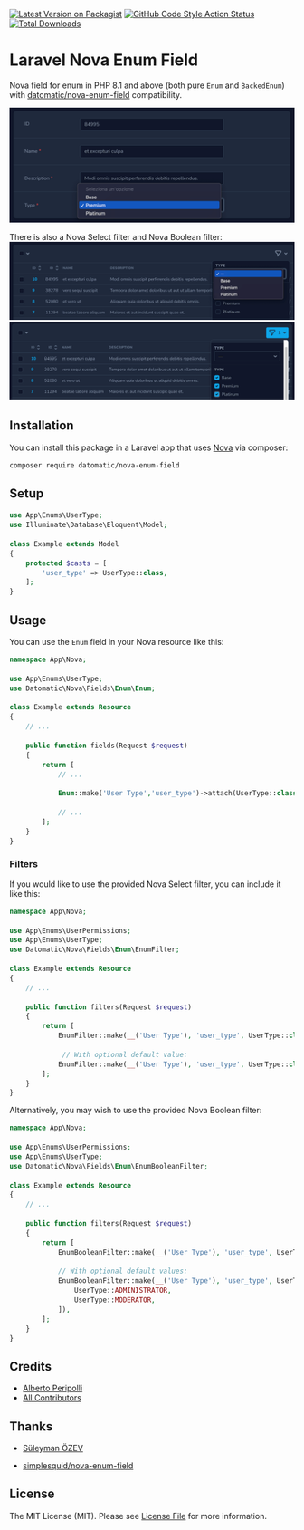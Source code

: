 [![Latest Version on Packagist](https://img.shields.io/packagist/v/datomatic/nova-enum-field.svg?style=for-the-badge)](https://packagist.org/packages/datomatic/nova-enum-field)
[![GitHub Code Style Action Status](https://img.shields.io/github/workflow/status/datomatic/nova-enum-field/Check%20&%20fix%20styling?label=code%20style&color=5FE8B3&style=for-the-badge)](https://github.com/datomatic/nova-enum-field/actions/workflows/php-cs-fixer.yml)
[![Total Downloads](https://img.shields.io/packagist/dt/datomatic/nova-enum-field.svg?style=for-the-badge)](https://packagist.org/packages/datomatic/nova-enum-field)
# Laravel Nova Enum Field

Nova field for enum in PHP 8.1 and above (both pure `Enum` and `BackedEnum`) with [datomatic/nova-enum-field](https://github.com/datomatic/nova-enum-field) compatibility.  

![Select field on form](branding/select-field.png)

There is also a Nova Select filter and Nova Boolean filter:
![Select filter](branding/select-filter.png)
![Boolean filter](branding/boolean-filter.png)

## Installation

You can install this package in a Laravel app that uses [Nova](https://nova.laravel.com) via composer:

```bash
composer require datomatic/nova-enum-field
```

## Setup

```php
use App\Enums\UserType;
use Illuminate\Database\Eloquent\Model;

class Example extends Model
{
    protected $casts = [
        'user_type' => UserType::class,
    ];
}
```

## Usage

You can use the `Enum` field in your Nova resource like this:

```php
namespace App\Nova;

use App\Enums\UserType;
use Datomatic\Nova\Fields\Enum\Enum;

class Example extends Resource
{
    // ...

    public function fields(Request $request)
    {
        return [
            // ...

            Enum::make('User Type','user_type')->attach(UserType::class),

            // ...
        ];
    }
}
```

### Filters

If you would like to use the provided Nova Select filter, you can include it like this:

```php
namespace App\Nova;

use App\Enums\UserPermissions;
use App\Enums\UserType;
use Datomatic\Nova\Fields\Enum\EnumFilter;

class Example extends Resource
{
    // ...

    public function filters(Request $request)
    {
        return [
            EnumFilter::make(__('User Type'), 'user_type', UserType::class),
                
             // With optional default value:
            EnumFilter::make(__('User Type'), 'user_type', UserType::class, UserType::ADMINISTRATOR),
        ];
    }
}
```

Alternatively, you may wish to use the provided Nova Boolean filter:

```php
namespace App\Nova;

use App\Enums\UserPermissions;
use App\Enums\UserType;
use Datomatic\Nova\Fields\Enum\EnumBooleanFilter;

class Example extends Resource
{
    // ...

    public function filters(Request $request)
    {
        return [
            EnumBooleanFilter::make(__('User Type'), 'user_type', UserType::class),
                
            // With optional default values:
            EnumBooleanFilter::make(__('User Type'), 'user_type', UserType::class, [
                UserType::ADMINISTRATOR,
                UserType::MODERATOR,
            ]),
        ];
    }
}
```

## Credits
- [Alberto Peripolli](https://github.com/trippo)
- [All Contributors](../../contributors)

## Thanks
- [Süleyman ÖZEV](https://github.com/suleymanozev)
* [simplesquid/nova-enum-field](https://github.com/simplesquid/nova-enum-field)

## License

The MIT License (MIT). Please see [License File](LICENSE.md) for more information.
